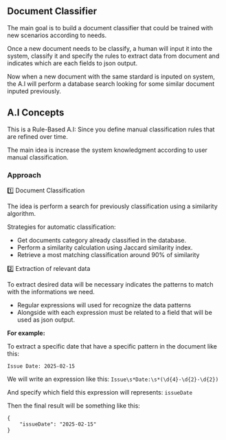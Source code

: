 ## Document Classifier

The main goal is to build a document classifier that could be trained with new scenarios according to needs.

Once a new document needs to be classify, a human will input it into the system, classify it and specify the rules to extract data from document and indicates which are each fields to json output.

Now when a new document with the same stardard is inputed on system, the A.I will perform a database search looking for some similar document inputed previously.


## A.I Concepts

This is a Rule-Based A.I: Since you define manual classification rules that are refined over time.

The main idea is increase the system knowledgment according to user manual classification.


### Approach

1️⃣ Document Classification

The idea is perform a search for previously classification using a similarity algorithm.

Strategies for automatic classification:
- Get documents category already classified in the database.
- Perform a similarity calculation using Jaccard similarity index.
- Retrieve a most matching classification around 90% of similarity



2️⃣ Extraction of relevant data

To extract desired data will be necessary indicates the patterns to match with the informations we need.

- Regular expressions will used for recognize the data patterns
- Alongside with each expression must be related to a field that will be used as json output.

**For example:**

To extract a specific date that have a specific pattern in the document like this:

```
Issue Date: 2025-02-15
```

We will write an expression like this: `Issue\s*Date:\s*(\d{4}-\d{2}-\d{2})`

And specify which field this expression will represents: `issueDate`

Then the final result will be something like this:

```
{
    "issueDate": "2025-02-15"
}
```